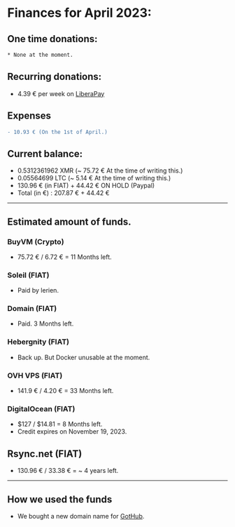 # Finances for April 2023:

## One time donations:

```diff
* None at the moment.

```

## Recurring donations:

- 4.39 € per week on [LiberaPay](https://liberapay.com/ProjectSegfault)

## Expenses

```diff
- 10.93 € (On the 1st of April.)

```

## Current balance:

- 0.5312361962 XMR (~ 75.72 € At the time of writing this.)
- 0.05564699 LTC (~ 5.14 € At the time of writing this.)
- 130.96 € (in FIAT) + 44.42 € ON HOLD (Paypal)
- Total (in €) : 207.87 € + 44.42 €

---

## Estimated amount of funds.

### BuyVM (Crypto)

- 75.72 € / 6.72 € = 11 Months left.

### Soleil (FIAT)

- Paid by lerien.

### Domain (FIAT)

- Paid. 3 Months left.

### Hebergnity (FIAT)

- Back up. But Docker unusable at the moment.

### OVH VPS (FIAT)

- 141.9 € / 4.20 € = 33 Months left.

### DigitalOcean (FIAT)

- $127 / $14.81 = 8 Months left.
- Credit expires on November 19, 2023.

## Rsync.net (FIAT)

- 130.96 € / 33.38 € = ~ 4 years left.

---

## How we used the funds

- We bought a new domain name for [GotHub](https://gothub.app).
